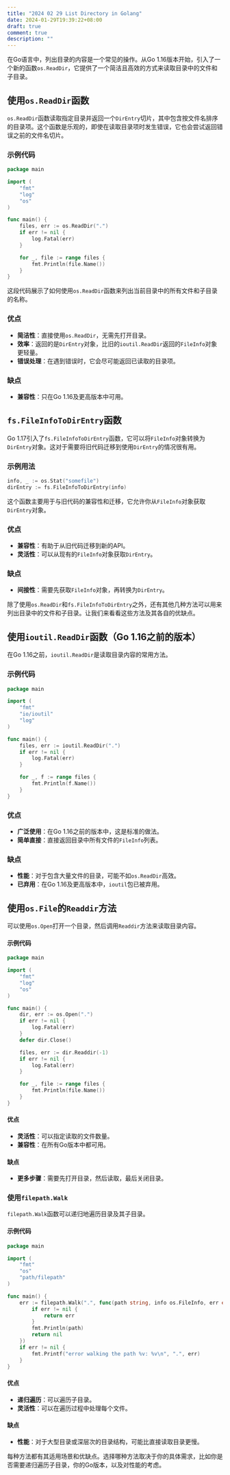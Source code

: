 ```yaml
---
title: "2024 02 29 List Directory in Golang"
date: 2024-01-29T19:39:22+08:00
draft: true
comment: true
description: ""
---
```



在Go语言中，列出目录的内容是一个常见的操作。从Go 1.16版本开始，引入了一个新的函数`os.ReadDir`，它提供了一个简洁且高效的方式来读取目录中的文件和子目录。

## 使用`os.ReadDir`函数

`os.ReadDir`函数读取指定目录并返回一个`DirEntry`切片，其中包含按文件名排序的目录项。这个函数是乐观的，即使在读取目录项时发生错误，它也会尝试返回错误之前的文件名切片。

### 示例代码

```go
package main

import (
    "fmt"
    "log"
    "os"
)

func main() {
    files, err := os.ReadDir(".")
    if err != nil {
        log.Fatal(err)
    }

    for _, file := range files {
        fmt.Println(file.Name())
    }
}
```

这段代码展示了如何使用`os.ReadDir`函数来列出当前目录中的所有文件和子目录的名称。

### 优点

- **简洁性**：直接使用`os.ReadDir`，无需先打开目录。
- **效率**：返回的是`DirEntry`对象，比旧的`ioutil.ReadDir`返回的`FileInfo`对象更轻量。
- **错误处理**：在遇到错误时，它会尽可能返回已读取的目录项。

### 缺点

- **兼容性**：只在Go 1.16及更高版本中可用。

## `fs.FileInfoToDirEntry`函数

Go 1.17引入了`fs.FileInfoToDirEntry`函数，它可以将`FileInfo`对象转换为`DirEntry`对象。这对于需要将旧代码迁移到使用`DirEntry`的情况很有用。

### 示例用法

```go
info, _ := os.Stat("somefile")
dirEntry := fs.FileInfoToDirEntry(info)
```

这个函数主要用于与旧代码的兼容性和迁移，它允许你从`FileInfo`对象获取`DirEntry`对象。

### 优点

- **兼容性**：有助于从旧代码迁移到新的API。
- **灵活性**：可以从现有的`FileInfo`对象获取`DirEntry`。

### 缺点

- **间接性**：需要先获取`FileInfo`对象，再转换为`DirEntry`。

除了使用`os.ReadDir`和`fs.FileInfoToDirEntry`之外，还有其他几种方法可以用来列出目录中的文件和子目录。让我们来看看这些方法及其各自的优缺点。

##  使用`ioutil.ReadDir`函数（Go 1.16之前的版本）

在Go 1.16之前，`ioutil.ReadDir`是读取目录内容的常用方法。

### 示例代码

```go
package main

import (
    "fmt"
    "io/ioutil"
    "log"
)

func main() {
    files, err := ioutil.ReadDir(".")
    if err != nil {
        log.Fatal(err)
    }

    for _, f := range files {
        fmt.Println(f.Name())
    }
}

```

### 优点

- **广泛使用**：在Go 1.16之前的版本中，这是标准的做法。
- **简单直接**：直接返回目录中所有文件的`FileInfo`列表。

### 缺点

- **性能**：对于包含大量文件的目录，可能不如`os.ReadDir`高效。
- **已弃用**：在Go 1.16及更高版本中，`ioutil`包已被弃用。

## 使用`os.File`的`Readdir`方法

可以使用`os.Open`打开一个目录，然后调用`Readdir`方法来读取目录内容。

#### 示例代码

```go
package main

import (
    "fmt"
    "log"
    "os"
)

func main() {
    dir, err := os.Open(".")
    if err != nil {
        log.Fatal(err)
    }
    defer dir.Close()

    files, err := dir.Readdir(-1)
    if err != nil {
        log.Fatal(err)
    }

    for _, file := range files {
        fmt.Println(file.Name())
    }
}
```

#### 优点

- **灵活性**：可以指定读取的文件数量。
- **兼容性**：在所有Go版本中都可用。

#### 缺点

- **更多步骤**：需要先打开目录，然后读取，最后关闭目录。

### 使用`filepath.Walk`

`filepath.Walk`函数可以递归地遍历目录及其子目录。

#### 示例代码

```go
package main

import (
    "fmt"
    "os"
    "path/filepath"
)

func main() {
    err := filepath.Walk(".", func(path string, info os.FileInfo, err error) error {
        if err != nil {
            return err
        }
        fmt.Println(path)
        return nil
    })
    if err != nil {
        fmt.Printf("error walking the path %v: %v\n", ".", err)
    }
}
```

#### 优点

- **递归遍历**：可以遍历子目录。
- **灵活性**：可以在遍历过程中处理每个文件。

#### 缺点

- **性能**：对于大型目录或深层次的目录结构，可能比直接读取目录更慢。

每种方法都有其适用场景和优缺点。选择哪种方法取决于你的具体需求，比如你是否需要递归遍历子目录，你的Go版本，以及对性能的考虑。
